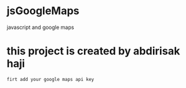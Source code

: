 # jsGoogleMaps
javascript and google maps 

# this project is created by abdirisak haji

````
firt add your google maps api key 

